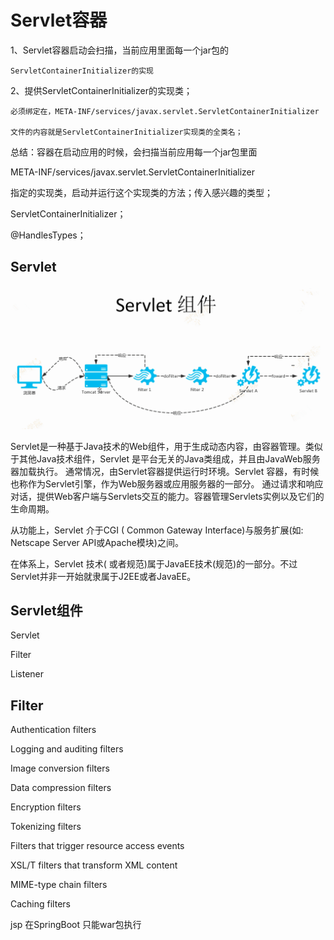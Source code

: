 # Servlet容器

1、Servlet容器启动会扫描，当前应用里面每一个jar包的

	ServletContainerInitializer的实现
	
2、提供ServletContainerInitializer的实现类；

	必须绑定在，META-INF/services/javax.servlet.ServletContainerInitializer
	
	文件的内容就是ServletContainerInitializer实现类的全类名；

总结：容器在启动应用的时候，会扫描当前应用每一个jar包里面

META-INF/services/javax.servlet.ServletContainerInitializer

指定的实现类，启动并运行这个实现类的方法；传入感兴趣的类型；


ServletContainerInitializer；

@HandlesTypes；

## Servlet

![Servlet](https://github.com/gaoyuanyuan2/notes/blob/master/img/44.png) 

Servlet是一种基于Java技术的Web组件，用于生成动态内容，由容器管理。类似于其他Java技术组件，Servlet 是平台无关的Java类组成，并且由JavaWeb服务器加载执行。
通常情况，由Servlet容器提供运行时环境。Servlet 容器，有时候也称作为Servlet引擎，作为Web服务器或应用服务器的一部分。
通过请求和响应对话，提供Web客户端与Servlets交互的能力。容器管理Servlets实例以及它们的生命周期。


从功能上，Servlet 介于CGI ( Common Gateway Interface)与服务扩展(如: Netscape Server API或Apache模块)之间。

在体系上，Servlet 技术( 或者规范)属于JavaEE技术(规范)的一部分。不过Servlet并非一开始就隶属于J2EE或者JavaEE。


## Servlet组件

Servlet

Filter

Listener

## Filter

Authentication filters 

Logging and auditing filters

Image conversion filters

Data compression filters

Encryption filters

Tokenizing filters

Filters that trigger resource access events

XSL/T filters that transform XML content
 
MIME-type chain filters
 
Caching filters


jsp 在SpringBoot 只能war包执行


